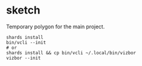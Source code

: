 # sketch

Temporary polygon for the main project.

```shell
shards install
bin/vcli --init
# or
shards install && cp bin/vcli ~/.local/bin/vizbor
vizbor --init
```

